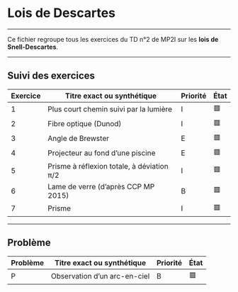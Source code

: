 # Lois de Descartes

---

Ce fichier regroupe tous les exercices du TD n°2 de MP2I sur les **lois de Snell-Descartes**.

---

## Suivi des exercices

| Exercice | Titre exact ou synthétique                                | Priorité | État |
|----------|------------------------------------------------------------|----------|------|
| 1        | Plus court chemin suivi par la lumière                    | I        | 🟥   |
| 2        | Fibre optique (Dunod)                                     | I        | 🟥   |
| 3        | Angle de Brewster                                         | E        | 🟥   |
| 4        | Projecteur au fond d’une piscine                          | E        | 🟥   |
| 5        | Prisme à réflexion totale, à déviation π/2                | I        | 🟥   |
| 6        | Lame de verre (d’après CCP MP 2015)                       | B        | 🟥   |
| 7        | Prisme                                                    | I        | 🟥   |

---

## Problème

| Problème | Titre exact ou synthétique                                | Priorité | État |
|----------|------------------------------------------------------------|----------|------|
| P        | Observation d’un arc-en-ciel                              | B        | 🟥   |

